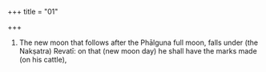 +++
title = "01"

+++
1. The new moon that follows after the Phālguna full moon, falls under (the Nakṣatra) Revatī: on that (new moon day) he shall have the marks made (on his cattle),
